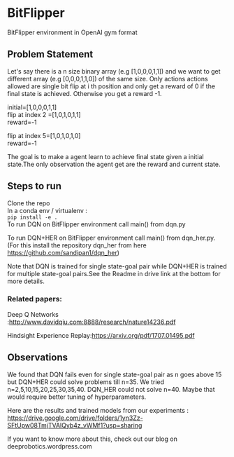 # BitFlipper
BitFlipper environment in OpenAI gym format


## Problem Statement
Let's say there is a n size binary array (e.g [1,0,0,0,1,1]) and we want to get different array (e.g [0,0,0,1,1,0]) of the same size. Only actions actions allowed are single bit flip at i th position and only get a reward of 0 if the final state is achieved. Otherwise you get a reward -1.

initial=[1,0,0,0,1,1]<br>
 flip at index 2 =[1,0,1,0,1,1]<br>
reward=-1

 flip at index 5=[1,0,1,0,1,0]<br>
 reward=-1 
 
 The goal is to make a agent learn to achieve final state given a initial state.The only observation the agent get are the reward and current state.
 
## Steps to run
Clone the repo<br>
In a conda env / virtualenv :<br> `pip install -e .`
<br>
To run DQN on BitFlipper environment call main() from dqn.py

To run DQN+HER  on BitFlipper environment call main() from dqn_her.py. 
(For this install the repository dqn_her from here https://github.com/sandipan1/dqn_her)

Note that DQN is trained for single state-goal pair while DQN+HER is trained for multiple state-goal pairs.See the Readme in drive link at the bottom for more details.
### Related papers:
Deep Q Networks :http://www.davidqiu.com:8888/research/nature14236.pdf 

Hindsight Experience Replay:https://arxiv.org/pdf/1707.01495.pdf


## Observations
We found that DQN fails even for single state-goal pair as n goes above 15 but DQN+HER could solve problems till n=35.
We tried n=2,5,10,15,20,25,30,35,40. DQN_HER could not solve n=40. Maybe that would require better tuning of hyperparameters.

Here are the results and trained models from our experiments : https://drive.google.com/drive/folders/1yn3Zz-SFtUpw08TmjTVAlQyb4z_vWMf1?usp=sharing

If you want to know more about this, check out our blog on deeprobotics.wordpress.com 
